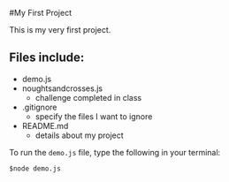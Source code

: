 #My First Project

This is my very first project.

## Files include: 

* demo.js
* noughtsandcrosses.js
    * challenge completed in class
* .gitignore
    * specify the files I want to ignore
* README.md
    * details about my project

To run the `demo.js` file, type the following in your terminal:
```
$node demo.js
```
